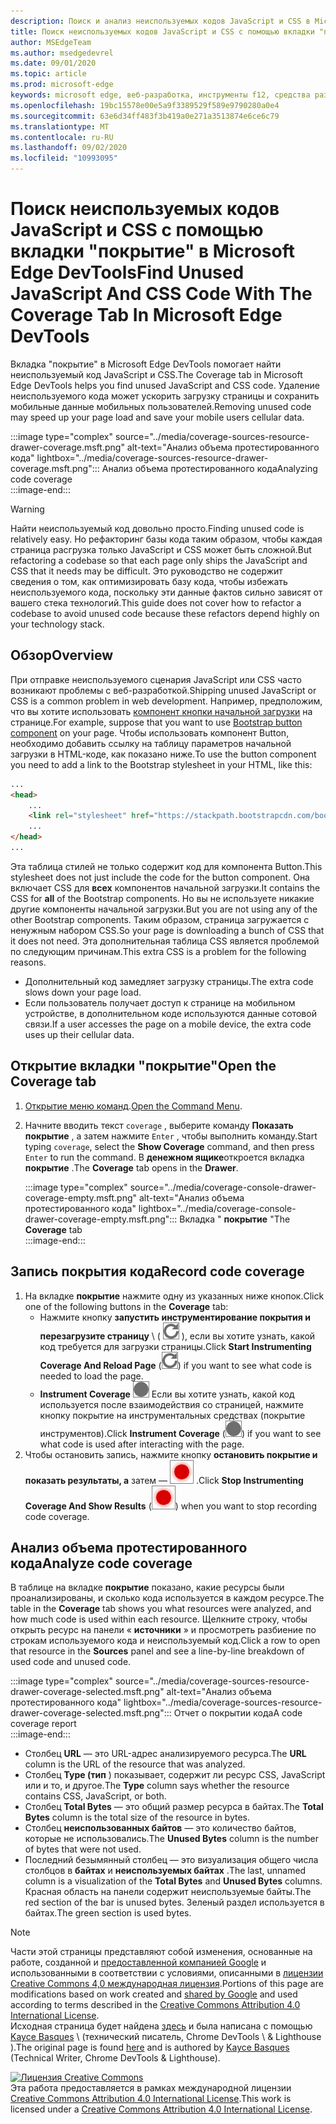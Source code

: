 ```yaml
---
description: Поиск и анализ неиспользуемых кодов JavaScript и CSS в Microsoft Edge DevTools.
title: Поиск неиспользуемых кодов JavaScript и CSS с помощью вкладки "покрытие" в Microsoft Edge DevTools
author: MSEdgeTeam
ms.author: msedgedevrel
ms.date: 09/01/2020
ms.topic: article
ms.prod: microsoft-edge
keywords: microsoft edge, веб-разработка, инструменты f12, средства разработчика
ms.openlocfilehash: 19bc15578e00e5a9f3389529f589e9790280a0e4
ms.sourcegitcommit: 63e6d34ff483f3b419a0e271a3513874e6ce6c79
ms.translationtype: MT
ms.contentlocale: ru-RU
ms.lasthandoff: 09/02/2020
ms.locfileid: "10993095"
---
```

<!-- Copyright Kayce Basques 

   Licensed under the Apache License, Version 2.0 (the "License");
   you may not use this file except in compliance with the License.
   You may obtain a copy of the License at

       https://www.apache.org/licenses/LICENSE-2.0

   Unless required by applicable law or agreed to in writing, software
   distributed under the License is distributed on an "AS IS" BASIS,
   WITHOUT WARRANTIES OR CONDITIONS OF ANY KIND, either express or implied.
   See the License for the specific language governing permissions and
   limitations under the License.  -->





# <span data-ttu-id="2276c-104">Поиск неиспользуемых кодов JavaScript и CSS с помощью вкладки "покрытие" в Microsoft Edge DevTools</span><span class="sxs-lookup"><span data-stu-id="2276c-104">Find Unused JavaScript And CSS Code With The Coverage Tab In Microsoft Edge DevTools</span></span>   



<span data-ttu-id="2276c-105">Вкладка "покрытие" в Microsoft Edge DevTools помогает найти неиспользуемый код JavaScript и CSS.</span><span class="sxs-lookup"><span data-stu-id="2276c-105">The Coverage tab in Microsoft Edge DevTools helps you find unused JavaScript and CSS code.</span></span>  <span data-ttu-id="2276c-106">Удаление неиспользуемого кода может ускорить загрузку страницы и сохранить мобильные данные мобильных пользователей.</span><span class="sxs-lookup"><span data-stu-id="2276c-106">Removing unused code may speed up your page load and save your mobile users cellular data.</span></span>  

:::image type="complex" source="../media/coverage-sources-resource-drawer-coverage.msft.png" alt-text="Анализ объема протестированного кода" lightbox="../media/coverage-sources-resource-drawer-coverage.msft.png":::
   <span data-ttu-id="2276c-108">Анализ объема протестированного кода</span><span class="sxs-lookup"><span data-stu-id="2276c-108">Analyzing code coverage</span></span>  
:::image-end:::  

> [!WARNING]
> <span data-ttu-id="2276c-109">Найти неиспользуемый код довольно просто.</span><span class="sxs-lookup"><span data-stu-id="2276c-109">Finding unused code is relatively easy.</span></span>  <span data-ttu-id="2276c-110">Но рефакторинг базы кода таким образом, чтобы каждая страница расгрузка только JavaScript и CSS может быть сложной.</span><span class="sxs-lookup"><span data-stu-id="2276c-110">But refactoring a codebase so that each page only ships the JavaScript and CSS that it needs may be difficult.</span></span>  <span data-ttu-id="2276c-111">Это руководство не содержит сведения о том, как оптимизировать базу кода, чтобы избежать неиспользуемого кода, поскольку эти данные фактов сильно зависят от вашего стека технологий.</span><span class="sxs-lookup"><span data-stu-id="2276c-111">This guide does not cover how to refactor a codebase to avoid unused code because these refactors depend highly on your technology stack.</span></span>  

## <span data-ttu-id="2276c-112">Обзор</span><span class="sxs-lookup"><span data-stu-id="2276c-112">Overview</span></span>   

<span data-ttu-id="2276c-113">При отправке неиспользуемого сценария JavaScript или CSS часто возникают проблемы с веб-разработкой.</span><span class="sxs-lookup"><span data-stu-id="2276c-113">Shipping unused JavaScript or CSS is a common problem in web development.</span></span>  <span data-ttu-id="2276c-114">Например, предположим, что вы хотите использовать [компонент кнопки начальной загрузки][BootstrapButtons] на странице.</span><span class="sxs-lookup"><span data-stu-id="2276c-114">For example, suppose that you want to use [Bootstrap button component][BootstrapButtons] on your page.</span></span>  <span data-ttu-id="2276c-115">Чтобы использовать компонент Button, необходимо добавить ссылку на таблицу параметров начальной загрузки в HTML-коде, как показано ниже.</span><span class="sxs-lookup"><span data-stu-id="2276c-115">To use the button component you need to add a link to the Bootstrap stylesheet in your HTML, like this:</span></span>  

```html
...
<head>
    ...
    <link rel="stylesheet" href="https://stackpath.bootstrapcdn.com/bootstrap/4.3.1/css/bootstrap.min.css" integrity="sha384-ggOyR0iXCbMQv3Xipma34MD+dH/1fQ784/j6cY/iJTQUOhcWr7x9JvoRxT2MZw1T" crossorigin="anonymous">
    ...
</head>
...
```  

<span data-ttu-id="2276c-116">Эта таблица стилей не только содержит код для компонента Button.</span><span class="sxs-lookup"><span data-stu-id="2276c-116">This stylesheet does not just include the code for the button component.</span></span>  <span data-ttu-id="2276c-117">Она включает CSS для **всех** компонентов начальной загрузки.</span><span class="sxs-lookup"><span data-stu-id="2276c-117">It contains the CSS for **all** of the Bootstrap components.</span></span>  <span data-ttu-id="2276c-118">Но вы не используете никакие другие компоненты начальной загрузки.</span><span class="sxs-lookup"><span data-stu-id="2276c-118">But you are not using any of the other Bootstrap components.</span></span>  <span data-ttu-id="2276c-119">Таким образом, страница загружается с ненужным набором CSS.</span><span class="sxs-lookup"><span data-stu-id="2276c-119">So your page is downloading a bunch of CSS that it does not need.</span></span>  <span data-ttu-id="2276c-120">Эта дополнительная таблица CSS является проблемой по следующим причинам.</span><span class="sxs-lookup"><span data-stu-id="2276c-120">This extra CSS is a problem for the following reasons.</span></span>  

*   <span data-ttu-id="2276c-121">Дополнительный код замедляет загрузку страницы.</span><span class="sxs-lookup"><span data-stu-id="2276c-121">The extra code slows down your page load.</span></span>  <!--See [Render-Blocking CSS][render].  -->  
*   <span data-ttu-id="2276c-122">Если пользователь получает доступ к странице на мобильном устройстве, в дополнительном коде используются данные сотовой связи.</span><span class="sxs-lookup"><span data-stu-id="2276c-122">If a user accesses the page on a mobile device, the extra code uses up their cellular data.</span></span>  
    
<!--[render]: /web/fundamentals/performance/critical-rendering-path/render-blocking-css  -->  

## <span data-ttu-id="2276c-123">Открытие вкладки "покрытие"</span><span class="sxs-lookup"><span data-stu-id="2276c-123">Open the Coverage tab</span></span>   

1.  <span data-ttu-id="2276c-124">[Открытие меню команд][DevToolsCommandMenu].</span><span class="sxs-lookup"><span data-stu-id="2276c-124">[Open the Command Menu][DevToolsCommandMenu].</span></span>  
1.  <span data-ttu-id="2276c-125">Начните вводить текст `coverage` , выберите команду **Показать покрытие** , а затем нажмите `Enter` , чтобы выполнить команду.</span><span class="sxs-lookup"><span data-stu-id="2276c-125">Start typing `coverage`, select the **Show Coverage** command, and then press `Enter` to run the command.</span></span>  <span data-ttu-id="2276c-126">В **денежном ящике**откроется вкладка **покрытие** .</span><span class="sxs-lookup"><span data-stu-id="2276c-126">The **Coverage** tab opens in the **Drawer**.</span></span>  

    :::image type="complex" source="../media/coverage-console-drawer-coverage-empty.msft.png" alt-text="Анализ объема протестированного кода" lightbox="../media/coverage-console-drawer-coverage-empty.msft.png":::
       <span data-ttu-id="2276c-128">Вкладка " **покрытие** "</span><span class="sxs-lookup"><span data-stu-id="2276c-128">The **Coverage** tab</span></span>  
    :::image-end:::  
    
## <span data-ttu-id="2276c-129">Запись покрытия кода</span><span class="sxs-lookup"><span data-stu-id="2276c-129">Record code coverage</span></span>   

1.  <span data-ttu-id="2276c-130">На вкладке **покрытие** нажмите одну из указанных ниже кнопок.</span><span class="sxs-lookup"><span data-stu-id="2276c-130">Click one of the following buttons in the **Coverage** tab:</span></span>  
    *   <span data-ttu-id="2276c-131">Нажмите кнопку **запустить инструментирование покрытия и перезагрузите страницу** \ ( ![ Запуск инструментированного покрытия и перезагрузка страницы ][ImageReloadIcon] \), если вы хотите узнать, какой код требуется для загрузки страницы.</span><span class="sxs-lookup"><span data-stu-id="2276c-131">Click **Start Instrumenting Coverage And Reload Page** \(![Start Instrumenting Coverage And Reload Page][ImageReloadIcon]\) if you want to see what code is needed to load the page.</span></span>  
    *   <span data-ttu-id="2276c-132">**Instrument Coverage** ![ ][ImageRecordIcon] Если вы хотите узнать, какой код используется после взаимодействия со страницей, нажмите кнопку покрытие на инструментальных средствах (покрытие инструментов).</span><span class="sxs-lookup"><span data-stu-id="2276c-132">Click **Instrument Coverage** \(![Instrument Coverage][ImageRecordIcon]\) if you want to see what code is used after interacting with the page.</span></span>  
1.  <span data-ttu-id="2276c-133">Чтобы остановить запись, нажмите кнопку **остановить покрытие и показать результаты, а** затем — ![ остановить покрытие инструментирования и показать результаты ][ImageStopIcon] .</span><span class="sxs-lookup"><span data-stu-id="2276c-133">Click **Stop Instrumenting Coverage And Show Results** \(![Stop Instrumenting Coverage And Show Results][ImageStopIcon]\) when you want to stop recording code coverage.</span></span>  
    
## <span data-ttu-id="2276c-134">Анализ объема протестированного кода</span><span class="sxs-lookup"><span data-stu-id="2276c-134">Analyze code coverage</span></span>   

<span data-ttu-id="2276c-135">В таблице на вкладке **покрытие** показано, какие ресурсы были проанализированы, и сколько кода используется в каждом ресурсе.</span><span class="sxs-lookup"><span data-stu-id="2276c-135">The table in the **Coverage** tab shows you what resources were analyzed, and how much code is used within each resource.</span></span>  <span data-ttu-id="2276c-136">Щелкните строку, чтобы открыть ресурс на панели « **источники** » и просмотреть разбиение по строкам используемого кода и неиспользуемый код.</span><span class="sxs-lookup"><span data-stu-id="2276c-136">Click a row to open that resource in the **Sources** panel and see a line-by-line breakdown of used code and unused code.</span></span>  

:::image type="complex" source="../media/coverage-sources-resource-drawer-coverage-selected.msft.png" alt-text="Анализ объема протестированного кода" lightbox="../media/coverage-sources-resource-drawer-coverage-selected.msft.png":::
   <span data-ttu-id="2276c-138">Отчет о покрытии кода</span><span class="sxs-lookup"><span data-stu-id="2276c-138">A code coverage report</span></span>  
:::image-end:::  

*   <span data-ttu-id="2276c-139">Столбец **URL** — это URL-адрес анализируемого ресурса.</span><span class="sxs-lookup"><span data-stu-id="2276c-139">The **URL** column is the URL of the resource that was analyzed.</span></span>  
*   <span data-ttu-id="2276c-140">Столбец **Type (тип** ) показывает, содержит ли ресурс CSS, JavaScript или и то, и другое.</span><span class="sxs-lookup"><span data-stu-id="2276c-140">The **Type** column says whether the resource contains CSS, JavaScript, or both.</span></span>  
*   <span data-ttu-id="2276c-141">Столбец **Total Bytes** — это общий размер ресурса в байтах.</span><span class="sxs-lookup"><span data-stu-id="2276c-141">The **Total Bytes** column is the total size of the resource in bytes.</span></span>  
*   <span data-ttu-id="2276c-142">Столбец **неиспользованных байтов** — это количество байтов, которые не использовались.</span><span class="sxs-lookup"><span data-stu-id="2276c-142">The **Unused Bytes** column is the number of bytes that were not used.</span></span>  
*   <span data-ttu-id="2276c-143">Последний безымянный столбец — это визуализация общего числа столбцов в **байтах** и **неиспользуемых байтах** .</span><span class="sxs-lookup"><span data-stu-id="2276c-143">The last, unnamed column is a visualization of the **Total Bytes** and **Unused Bytes** columns.</span></span>  <span data-ttu-id="2276c-144">Красная область на панели содержит неиспользуемые байты.</span><span class="sxs-lookup"><span data-stu-id="2276c-144">The red section of the bar is unused bytes.</span></span>  <span data-ttu-id="2276c-145">Зеленый раздел используется в байтах.</span><span class="sxs-lookup"><span data-stu-id="2276c-145">The green section is used bytes.</span></span>  
    
<!--  
 


-->  

<!-- image links -->  

[ImageReloadIcon]: ../media/reload-icon.msft.png  
[ImageRecordIcon]: ../media/record-icon.msft.png  
[ImageStopIcon]: ../media/stop-icon.msft.png  

<!-- links -->  

[DevToolsCommandMenu]: ../command-menu/index.md "Выполнение команд с помощью командного меню Microsoft Edge DevTools | Документы Microsoft"  

[BootstrapButtons]: https://getbootstrap.com/docs/4.3/components/buttons "Кнопки для загрузки"  

> [!NOTE]
> <span data-ttu-id="2276c-148">Части этой страницы представляют собой изменения, основанные на работе, созданной и [предоставленной компанией Google][GoogleSitePolicies] и использованными в соответствии с условиями, описанными в [лицензии Creative Commons 4,0 международная лицензия][CCA4IL].</span><span class="sxs-lookup"><span data-stu-id="2276c-148">Portions of this page are modifications based on work created and [shared by Google][GoogleSitePolicies] and used according to terms described in the [Creative Commons Attribution 4.0 International License][CCA4IL].</span></span>  
> <span data-ttu-id="2276c-149">Исходная страница будет найдена [здесь](https://developers.google.com/web/tools/chrome-devtools/coverage/index) и была написана с помощью [Kayce Basques][KayceBasques] \ (технический писатель, Chrome DevTools \ & Lighthouse \).</span><span class="sxs-lookup"><span data-stu-id="2276c-149">The original page is found [here](https://developers.google.com/web/tools/chrome-devtools/coverage/index) and is authored by [Kayce Basques][KayceBasques] \(Technical Writer, Chrome DevTools \& Lighthouse\).</span></span>  

[![Лицензия Creative Commons][CCby4Image]][CCA4IL]  
<span data-ttu-id="2276c-151">Эта работа предоставляется в рамках международной лицензии [Creative Commons Attribution 4.0 International License][CCA4IL].</span><span class="sxs-lookup"><span data-stu-id="2276c-151">This work is licensed under a [Creative Commons Attribution 4.0 International License][CCA4IL].</span></span>  

[CCA4IL]: https://creativecommons.org/licenses/by/4.0  
[CCby4Image]: https://i.creativecommons.org/l/by/4.0/88x31.png  
[GoogleSitePolicies]: https://developers.google.com/terms/site-policies  
[KayceBasques]: https://developers.google.com/web/resources/contributors/kaycebasques  
